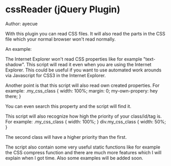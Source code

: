 cssReader (jQuery Plugin)
================
Author: ayecue

With this plugin you can read CSS files. It will also read the parts in the CSS file which your normal browser won't
read normally.

An example: 

The Internet Explorer won't read CSS properties like for example "text-shadow". This script will read it
even when you are using the Internet Explorer. This could be useful if you want to use automated work arounds via
Javascript for CSS3 in the Internet Explorer.


Another point is that this script will also read own created properties. For example:
.my_css_class
{
  width: 100%;
  margin: 0;
  my-own-propery: hey there;
}

You can even search this property and the script will find it.


This script will also recognize how high the priority of your class/id/tag is. For example:
.my_css_class
{
  width: 100%;
}
div.my_css_class
{
  width: 50%;
}

The second class will have a higher priority than the first.


The script also contain some very useful static functions like for example the CSS compress function and there are
much more features which I will explain when I got time. Also some examples will be added soon.